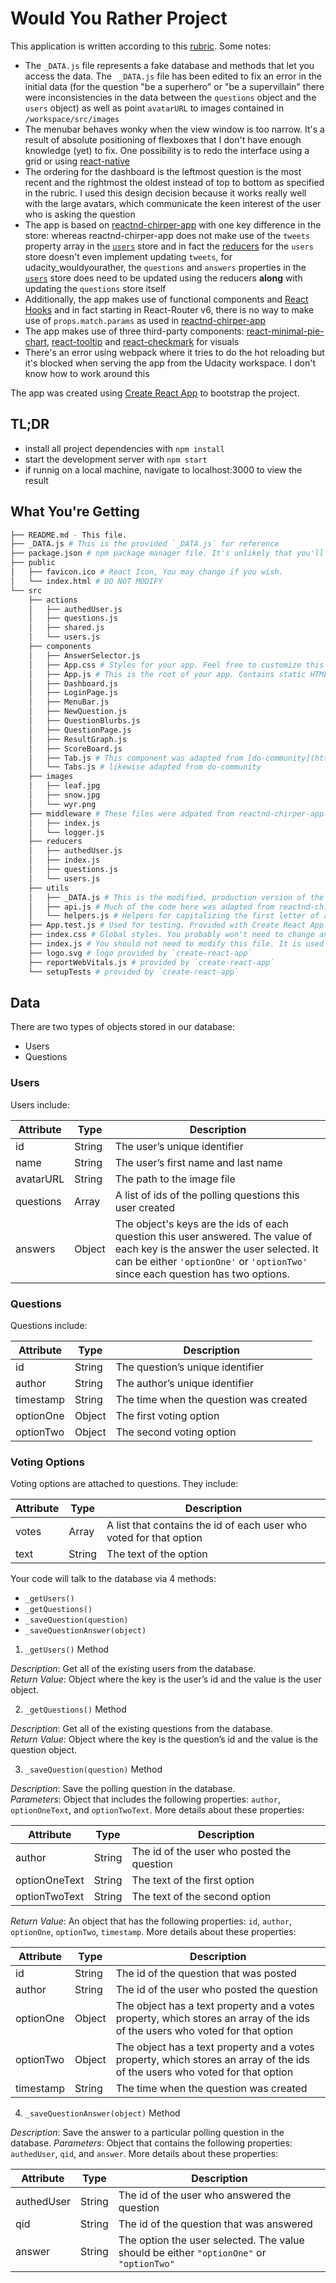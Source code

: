 # Would You Rather Project

This application is written according to this [rubric](https://review.udacity.com/#!/rubrics/1567/view). Some notes:

* The `_DATA.js` file represents a fake database and methods that let you access the data. The ` _DATA.js` file has been edited to fix an error in the initial data (for the question "be a superhero" or "be a supervillain" there were inconsistencies in the data between the `questions` object and the `users` object) as well as point `avatarURL` to images contained in `/workspace/src/images`
* The menubar behaves wonky when the view window is too narrow. It's a result of absolute positioning of flexboxes that I don't have enough knowledge (yet) to fix. One possibility is to redo the interface using a grid or using [react-native](https://reactnavigation.org/)
* The ordering for the dashboard is the leftmost question is the most recent and the rightmost the oldest instead of top to bottom as specified in the rubric. I used this design decision because it works really well with the large avatars, which communicate the keen interest of the user who is asking the question
* The app is based on [reactnd-chirper-app](https://github.com/udacity/reactnd-chirper-app/tree/512ddca69dd99d67acf4b9795b1000c2e728e899) with one key difference in the store: whereas reactnd-chirper-app does not make use of the `tweets` property array in the [`users`](https://github.com/udacity/reactnd-chirper-app/blob/512ddca69dd99d67acf4b9795b1000c2e728e899/src/utils/_DATA.js) store and in fact the [reducers](https://github.com/udacity/reactnd-chirper-app/blob/512ddca69dd99d67acf4b9795b1000c2e728e899/src/reducers/users.js) for the `users` store doesn't even implement updating `tweets`, for udacity_wouldyourather, the `questions` and `answers` properties in the [`users`](https://github.com/mrjoshkao/udacity_wouldyourather/blob/main/src/utils/_DATA.js) store does need to be updated using the reducers **along** with updating the `questions` store itself
* Additionally, the app makes use of functional components and [React Hooks](https://reactjs.org/docs/hooks-intro.html) and in fact starting in React-Router v6, there is no way to make use of `props.match.params` as used in [reactnd-chirper-app](https://github.com/udacity/reactnd-chirper-app/blob/512ddca69dd99d67acf4b9795b1000c2e728e899/src/components/TweetPage.js)
* The app makes use of three third-party components: [react-minimal-pie-chart](https://www.npmjs.com/package/react-minimal-pie-chart), [react-tooltip](https://www.npmjs.com/package/react-tooltip) and [react-checkmark](https://www.npmjs.com/package/react-checkmark) for visuals
* There's an error using webpack where it tries to do the hot reloading but it's blocked when serving the app from the Udacity workspace. I don't know how to work around this

The app was created using [Create React App](https://github.com/facebook/create-react-app) to bootstrap the project.

## TL;DR

* install all project dependencies with `npm install`
* start the development server with `npm start`
* if runnig on a local machine, navigate to localhost:3000 to view the result

## What You're Getting
```bash
├── README.md - This file.
├── _DATA.js # This is the provided `_DATA.js` for reference
├── package.json # npm package manager file. It's unlikely that you'll need to modify this.
├── public
│   ├── favicon.ico # React Icon, You may change if you wish.
│   └── index.html # DO NOT MODIFY
└── src
    ├── actions
    │   ├── authedUser.js
    │   ├── questions.js
    │   ├── shared.js
    │   └── users.js
    ├── components
    │   ├── AnswerSelector.js
    │   ├── App.css # Styles for your app. Feel free to customize this as you desire.
    │   ├── App.js # This is the root of your app. Contains static HTML right now.
    │   ├── Dashboard.js
    │   ├── LoginPage.js
    │   ├── MenuBar.js
    │   ├── NewQuestion.js
    │   ├── QuestionBlurbs.js
    │   ├── QuestionPage.js
    │   ├── ResultGraph.js
    │   ├── ScoreBoard.js
    │   ├── Tab.js # This component was adapted from [do-community](https://github.com/do-community/building-a-tabs-component-react)
    │   └── Tabs.js # likewise adapted from do-community
    ├── images
    │   ├── leaf.jpg
    │   ├── snow.jpg
    │   └── wyr.png
    ├── middleware # These files were adpated from reactnd-chirper-app
    │   ├── index.js 
    │   └── logger.js
    ├── reducers
    │   ├── authedUser.js
    │   ├── index.js
    │   ├── questions.js
    │   └── users.js
    ├── utils
    │   ├── _DATA.js # This is the modified, production version of the given `_DATA.js`
    │   ├── api.js # Much of the code here was adapted from reactnd-chirper-app
    │   └── helpers.js # Helpers for capitalizing the first letter of answer choices and for caching avatar images
    ├── App.test.js # Used for testing. Provided with Create React App. Testing is encouraged, but not required.
    ├── index.css # Global styles. You probably won't need to change anything here.
    ├── index.js # You should not need to modify this file. It is used for DOM rendering only.
    ├── logo.svg # logo provided by `create-react-app`
    ├── reportWebVitals.js # provided by `create-react-app`
    └── setupTests # provided by `create-react-app`
```

## Data

There are two types of objects stored in our database:

* Users
* Questions

### Users

Users include:

| Attribute    | Type             | Description           |
|-----------------|------------------|-------------------         |
| id                 | String           | The user’s unique identifier |
| name          | String           | The user’s first name  and last name     |
| avatarURL  | String           | The path to the image file |
| questions | Array | A list of ids of the polling questions this user created|
| answers      | Object         |  The object's keys are the ids of each question this user answered. The value of each key is the answer the user selected. It can be either `'optionOne'` or `'optionTwo'` since each question has two options.

### Questions

Questions include:

| Attribute | Type | Description |
|-----------------|------------------|-------------------|
| id                  | String | The question’s unique identifier |
| author        | String | The author’s unique identifier |
| timestamp | String | The time when the question was created|
| optionOne | Object | The first voting option|
| optionTwo | Object | The second voting option|

### Voting Options

Voting options are attached to questions. They include:

| Attribute | Type | Description |
|-----------------|------------------|-------------------|
| votes             | Array | A list that contains the id of each user who voted for that option|
| text                | String | The text of the option |

Your code will talk to the database via 4 methods:

* `_getUsers()`
* `_getQuestions()`
* `_saveQuestion(question)`
* `_saveQuestionAnswer(object)`

1) `_getUsers()` Method

*Description*: Get all of the existing users from the database.  
*Return Value*: Object where the key is the user’s id and the value is the user object.

2) `_getQuestions()` Method

*Description*: Get all of the existing questions from the database.  
*Return Value*: Object where the key is the question’s id and the value is the question object.

3) `_saveQuestion(question)` Method

*Description*: Save the polling question in the database.  
*Parameters*:  Object that includes the following properties: `author`, `optionOneText`, and `optionTwoText`. More details about these properties:

| Attribute | Type | Description |
|-----------------|------------------|-------------------|
| author | String | The id of the user who posted the question|
| optionOneText| String | The text of the first option |
| optionTwoText | String | The text of the second option |

*Return Value*:  An object that has the following properties: `id`, `author`, `optionOne`, `optionTwo`, `timestamp`. More details about these properties:

| Attribute | Type | Description |
|-----------------|------------------|-------------------|
| id | String | The id of the question that was posted|
| author | String | The id of the user who posted the question|
| optionOne | Object | The object has a text property and a votes property, which stores an array of the ids of the users who voted for that option|
| optionTwo | Object | The object has a text property and a votes property, which stores an array of the ids of the users who voted for that option|
|timestamp|String | The time when the question was created|

4) `_saveQuestionAnswer(object)` Method

*Description*: Save the answer to a particular polling question in the database.
*Parameters*: Object that contains the following properties: `authedUser`, `qid`, and `answer`. More details about these properties:

| Attribute | Type | Description |
|-----------------|------------------|-------------------|
| authedUser | String | The id of the user who answered the question|
| qid | String | The id of the question that was answered|
| answer | String | The option the user selected. The value should be either `"optionOne"` or `"optionTwo"`|